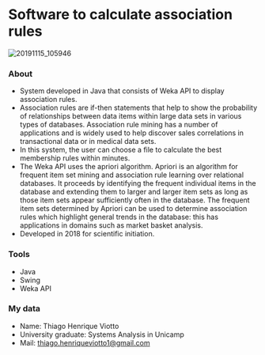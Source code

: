 # Software to calculate association rules
 
![20191115_105946](https://user-images.githubusercontent.com/30843151/68949042-fa5bd580-0797-11ea-837a-080dea9b28a0.gif)

### About
- System developed in Java that consists of Weka API to display association rules.
- Association rules are if-then statements that help to show the probability of relationships between data items within large data sets in various types of databases. Association rule mining has a number of applications and is widely used to help discover sales correlations in transactional data or in medical data sets.
- In this system, the user can choose a file to calculate the best membership rules within minutes. 
- The Weka API uses the apriori algorithm. Apriori is an algorithm for frequent item set mining and association rule learning over relational databases. It proceeds by identifying the frequent individual items in the database and extending them to larger and larger item sets as long as those item sets appear sufficiently often in the database. The frequent item sets determined by Apriori can be used to determine association rules which highlight general trends in the database: this has applications in domains such as market basket analysis.
- Developed in 2018 for scientific initiation.

### Tools
- Java
- Swing
- Weka API

### My data
- Name: Thiago Henrique Viotto
- University graduate: Systems Analysis in Unicamp
- Mail: thiago.henriqueviotto1@gmail.com
